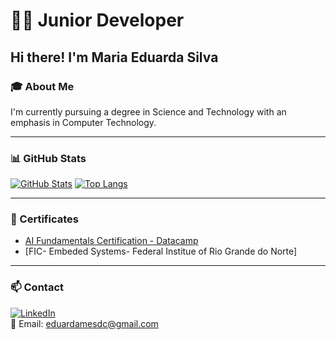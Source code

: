 # 👩‍💻 Junior Developer

## Hi there! I'm Maria Eduarda Silva

### 🎓 About Me
I'm currently pursuing a degree in Science and Technology with an emphasis in Computer Technology.

---

### 📊 GitHub Stats

[![GitHub Stats](https://github-readme-stats.vercel.app/api?username=dudamesdc&show_icons=true&theme=radical)]([https://github.com/dudamesdc])
[![Top Langs](https://github-readme-stats.vercel.app/api/top-langs/?username=dudamesdc&layout=compact&theme=radical)]([https://github.com/dudamesdc])

---

### 📄 Certificates

- [AI Fundamentals Certification - Datacamp](https://drive.google.com/file/d/1fnd1lU-1jhTG-v1K0Hba5e2eiysSOjyk/view?usp=sharing)
- [FIC- Embeded Systems- Federal Institue of Rio Grande do Norte] 

---

### 📫 Contact

[![LinkedIn](https://img.shields.io/badge/LinkedIn-blue?logo=linkedin&style=flat&logoColor=white)](www.linkedin.com/in/maria-eduarda-silva-657911327)  
📧 Email: [eduardamesdc@gmail.com](mailto:eduardamesdc@gmail.com)

